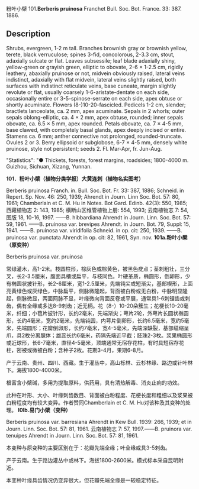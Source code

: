 粉叶小檗
101.**Berberis pruinosa** Franchet Bull. Soc. Bot. France. 33: 387. 1886.

## Description
Shrubs, evergreen, 1-2 m tall. Branches brownish gray or brownish yellow, terete, black verruculose; spines 3-fid, concolorous, 2-3.3 cm, stout, adaxially sulcate or flat. Leaves subsessile; leaf blade adaxially shiny, yellow-green or grayish green, elliptic to obovate, 2-6 × 1-2.5 cm, rigidly leathery, abaxially pruinose or not, midvein obviously raised, lateral veins indistinct, adaxially with flat midvein, lateral veins slightly raised, both surfaces with indistinct reticulate veins, base cuneate, margin slightly revolute or flat, usually coarsely 1-6-aristate-dentate on each side, occasionally entire or 3-5-spinose-serrate on each side, apex obtuse or shortly acuminate. Flowers (8-)10-20-fascicled. Pedicels 1-2 cm, slender; bractlets lanceolate, ca. 2 mm, apex acuminate. Sepals in 2 whorls; outer sepals oblong-elliptic, ca. 4 × 2 mm, apex obtuse, rounded; inner sepals obovate, ca. 6.5 × 5 mm, apex rounded. Petals obovate, ca. 7 × 4-5 mm, base clawed, with completely basal glands, apex deeply incised or entire. Stamens ca. 6 mm; anther connective not prolonged, rounded-truncate. Ovules 2 or 3. Berry ellipsoid or subglobose, 6-7 × 4-5 mm, densely white pruinose, style not persistent; seeds 2. Fl. Mar-Apr, fr. Jun-Aug.

  "Statistics": "● Thickets, forests, forest margins, roadsides; 1800-4000 m. Guizhou, Sichuan, Xizang, Yunnan.

**101．粉叶小檗（植物分类学报）大黄连刺（植物名实图考）**

Berberis pruinosa Franch. in. Bull. Soc. Bot. Fr. 33: 387, 1886; Schneid. in Repert. Sp. Nov. 46: 250, 1939; Ahrendt in Journ. Linn Soc. Bot. 57: 80, 1961; Chamberlain et C. M. Hu in Notes. Bot Gard. Edinb. 42(3): 550, 1985; 西藏植物志 2: 143, 1985; 横断山区维管植物上册: 554, 1993; 云南植物志 7: 54, 图版 18, 10-16, 1997. ——B. hibbardiana Ahrendt in Journ. Linn. Soc. Bot. 57: 59, 1961. ——B. pruinosa var. brevipes Ahrendt. in Journ. Bot. 79, Suppl: 15, 1941. ——B. pruinosa var. viridifolia Schneid. in op. cit: 250, 1939. ——B. pruinosa var. punctata Ahrendt in op. cit: 82, 1961, Syn. nov.
**101a.粉叶小檗（原变种）**

Berberis pruinosa var. pruinosa

常绿灌木，高1-2米。枝圆柱形，棕灰色或棕黄色，被黑色疣点；茎刺粗壮，三分叉，长2-3.5厘米，腹面具槽或扁平，与枝同色。叶硬革质，椭圆形，倒卵形，少有椭圆状披针形，长2-6厘米，宽1-2.5厘米，先端钝尖或短渐尖，基部楔形，上面亮黄绿色或灰绿色，中脉扁平，侧脉微隆起，背面被白粉或无白粉，中脉明显隆起，侧脉微显，两面网脉不显，叶缘微向背面反卷或平展，通常具1-6刺锯齿或刺齿，偶有全缘或多达8-9刺齿；近无柄。花（8-）10-20朵簇生；花梗长10-20毫米，纤细；小苞片披针形，长约2毫米，先端渐尖；萼片2轮，外萼片长圆状椭圆形，长约4毫米，宽约2毫米，先端钝圆，内萼片倒卵形，长约6.5毫米，宽约5毫米，先端圆形；花瓣倒卵形，长约7毫米，宽4-5毫米，先端深缺裂，基部缢缩呈爪，具2枚分离腺体；雄蕊长约6毫米，药隔先端近平截；胚珠2-3枚。浆果椭圆形或近球形，长6-7毫米，直径4-5毫米，顶端通常无宿存花柱，有时具短宿存花柱，密被或微被白粉；含种子2枚。花期3-4月，果期6-8月。

产于云南、贵州、四川、西藏。生于灌丛中，高山栎林、云杉林缘、路边或针叶林下。海拔1800-4000米。

根富含小檗碱，多用为提取原料，供药用，具有清热解毒、消炎止痢的功效。

此种在叶形、大小、叶缘刺齿数目、背面被白粉程度、花梗长度和粗细以及浆果被白粉程度均有较大变异。作者赞同Chamberlain et C. M. Hu对该种及其变种的处理。
**l0lb.易门小檗（变种）**

Berberis pruinosa var. barresiana Ahrendt in Kew Bull. 1939: 266, 1939; et in Journ. Linn. Soc. Bot. 57: 81, 1961. 云南植物志 7: 57, 1997.——B. pruinora var. tenuipes Ahrendt in Journ. Linn. Soc. Bot. 57: 81, 1961.

本变种与原变种的主要区别在于：花瓣先端全缘；叶全缘或具3-5刺齿。

产于云南。生于路边灌丛中或林下。海拔1800-2600米。模式标本采自昆明附近。

本变种叶缘具齿情况仍变异很大，但花瓣先端全缘是一较稳定特征。
